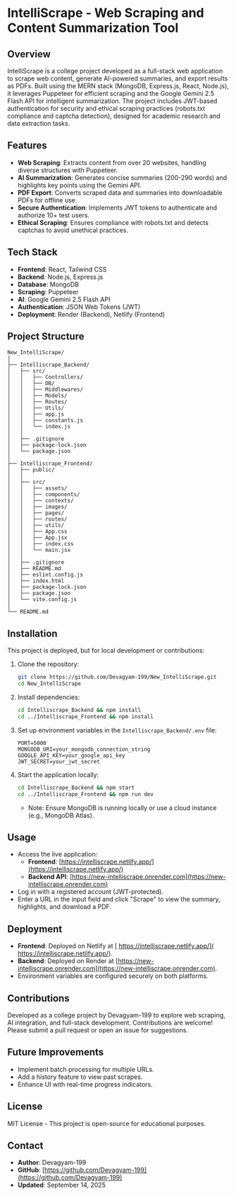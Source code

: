 # IntelliScrape - Web Scraping and Content Summarization Tool

## Overview
IntelliScrape is a college project developed as a full-stack web application to scrape web content, generate AI-powered summaries, and export results as PDFs. Built using the MERN stack (MongoDB, Express.js, React, Node.js), it leverages Puppeteer for efficient scraping and the Google Gemini 2.5 Flash API for intelligent summarization. The project includes JWT-based authentication for security and ethical scraping practices (robots.txt compliance and captcha detection), designed for academic research and data extraction tasks.

## Features
- **Web Scraping**: Extracts content from over 20 websites, handling diverse structures with Puppeteer.
- **AI Summarization**: Generates concise summaries (200-290 words) and highlights key points using the Gemini API.
- **PDF Export**: Converts scraped data and summaries into downloadable PDFs for offline use.
- **Secure Authentication**: Implements JWT tokens to authenticate and authorize 10+ test users.
- **Ethical Scraping**: Ensures compliance with robots.txt and detects captchas to avoid unethical practices.

## Tech Stack
- **Frontend**: React, Tailwind CSS
- **Backend**: Node.js, Express.js
- **Database**: MongoDB
- **Scraping**: Puppeteer
- **AI**: Google Gemini 2.5 Flash API
- **Authentication**: JSON Web Tokens (JWT)
- **Deployment**: Render (Backend), Netlify (Frontend)

## Project Structure
```
New_IntelliScrape/
│
├── Intelliscrape_Backend/
│   ├── src/
│   │   ├── Controllers/
│   │   ├── DB/
│   │   ├── Middlewares/
│   │   ├── Models/
│   │   ├── Routes/
│   │   ├── Utils/
│   │   ├── app.js
│   │   ├── constants.js
│   │   └── index.js
│   │
│   ├── .gitignore
│   ├── package-lock.json
│   └── package.json
│
├── Intelliscrape_Frontend/
│   ├── public/
│   │
│   ├── src/
│   │   ├── assets/
│   │   ├── components/
│   │   ├── contexts/
│   │   ├── images/
│   │   ├── pages/
│   │   ├── routes/
│   │   ├── utils/
│   │   ├── App.css
│   │   ├── App.jsx
│   │   ├── index.css
│   │   └── main.jsx
│   │
│   ├── .gitignore
│   ├── README.md
│   ├── eslint.config.js
│   ├── index.html
│   ├── package-lock.json
│   ├── package.json
│   └── vite.config.js
│
└── README.md

```

## Installation
This project is deployed, but for local development or contributions:

1. Clone the repository:
   ```bash
   git clone https://github.com/Devagyam-199/New_IntelliScrape.git
   cd New_IntelliScrape
   ```
2. Install dependencies:
   ```bash
   cd Intelliscrape_Backend && npm install
   cd ../Intelliscrape_Frontend && npm install
   ```
3. Set up environment variables in the `Intelliscrape_Backend/.env` file:
   ```
   PORT=5000
   MONGODB_URI=your_mongodb_connection_string
   GOOGLE_API_KEY=your_google_api_key
   JWT_SECRET=your_jwt_secret
   ```
4. Start the application locally:
   ```bash
   cd Intelliscrape_Backend && npm start
   cd ../Intelliscrape_Frontend && npm run dev
   ```
   - Note: Ensure MongoDB is running locally or use a cloud instance (e.g., MongoDB Atlas).

## Usage
- Access the live application:
  - **Frontend**: [https://intelliscrape.netlify.app/](https://intelliscrape.netlify.app/)
  - **Backend API**: [https://new-intelliscrape.onrender.com](https://new-intelliscrape.onrender.com)
- Log in with a registered account (JWT-protected).
- Enter a URL in the input field and click "Scrape" to view the summary, highlights, and download a PDF.

## Deployment
- **Frontend**: Deployed on Netlify at [ https://intelliscrape.netlify.app/]( https://intelliscrape.netlify.app/).
- **Backend**: Deployed on Render at [https://new-intelliscrape.onrender.com](https://new-intelliscrape.onrender.com).
- Environment variables are configured securely on both platforms.

## Contributions
Developed as a college project by Devagyam-199 to explore web scraping, AI integration, and full-stack development. Contributions are welcome! Please submit a pull request or open an issue for suggestions.

## Future Improvements
- Implement batch processing for multiple URLs.
- Add a history feature to view past scrapes.
- Enhance UI with real-time progress indicators.

## License
MIT License - This project is open-source for educational purposes.

## Contact
- **Author**: Devagyam-199
- **GitHub**: [https://github.com/Devagyam-199](https://github.com/Devagyam-199)
- **Updated**: September 14, 2025
